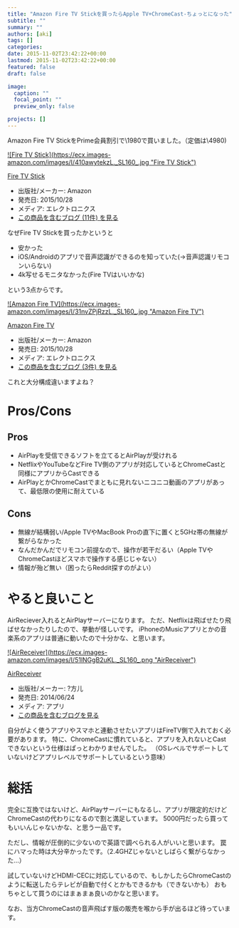 ```yaml
---
title: "Amazon Fire TV Stickを買ったらApple TV+ChromeCast-ちょっとになった"
subtitle: ""
summary: ""
authors: [aki]
tags: []
categories: 
date: 2015-11-02T23:42:22+00:00
lastmod: 2015-11-02T23:42:22+00:00
featured: false
draft: false

image:
  caption: ""
  focal_point: ""
  preview_only: false

projects: []
---
```

Amazon Fire TV StickをPrime会員割引で\1980で買いました。（定価は\4980)

[![Fire TV Stick](https://ecx.images-amazon.com/images/I/410awytekzL._SL160_.jpg &quot;Fire TV Stick&quot;)](http://www.amazon.co.jp/exec/obidos/ASIN/B00ZVNYLS8/chezou-22/)

[Fire TV Stick](http://www.amazon.co.jp/exec/obidos/ASIN/B00ZVNYLS8/chezou-22/)

- 出版社/メーカー: Amazon
- 発売日: 2015/10/28
- メディア: エレクトロニクス
- [この商品を含むブログ (11件) を見る](http://d.hatena.ne.jp/asin/B00ZVNYLS8/chezou-22)

なぜFire TV Stickを買ったかというと

- 安かった
- iOS/Androidのアプリで音声認識ができるのを知っていた(→音声認識リモコンいらない)
- 4k写せるモニタなかった(Fire TVはいいかな)

という3点からです。

[![Amazon Fire TV](https://ecx.images-amazon.com/images/I/31nvZPjRzzL._SL160_.jpg &quot;Amazon Fire TV&quot;)](http://www.amazon.co.jp/exec/obidos/ASIN/B00UH6MXT8/chezou-22/)

[Amazon Fire TV](http://www.amazon.co.jp/exec/obidos/ASIN/B00UH6MXT8/chezou-22/)

- 出版社/メーカー: Amazon
- 発売日: 2015/10/28
- メディア: エレクトロニクス
- [この商品を含むブログ (3件) を見る](http://d.hatena.ne.jp/asin/B00UH6MXT8/chezou-22)

これと大分構成違いますよね？

# Pros/Cons

## Pros

- AirPlayを受信できるソフトを立てるとAirPlayが受けれる
- NetflixやYouTubeなどFire TV側のアプリが対応しているとChromeCastと同様にアプリからCastできる
- AirPlayとかChromeCastでまともに見れないニコニコ動画のアプリがあって、最低限の使用に耐えている

## Cons

- 無線が結構弱い/Apple TVやMacBook Proの直下に置くと5GHz帯の無線が繋がらなかった
- なんだかんだでリモコン前提なので、操作が若干だるい（Apple TVやChromeCastほどスマホで操作する感じじゃない）
- 情報が殆ど無い（困ったらReddit探すのがよい）

# やると良いこと

AirReciever入れるとAirPlayサーバーになります。 ただ、Netflixは飛ばせたり飛ばせなかったりしたので、挙動が怪しいです。 iPhoneのMusicアプリとかの音楽系のアプリは普通に動いたので十分かな、と思います。

[![AirReceiver](https://ecx.images-amazon.com/images/I/51lNGgB2uKL._SL160_.png &quot;AirReceiver&quot;)](http://www.amazon.co.jp/exec/obidos/ASIN/B00L5HQRGS/chezou-22/)

[AirReceiver](http://www.amazon.co.jp/exec/obidos/ASIN/B00L5HQRGS/chezou-22/)

- 出版社/メーカー: ?方儿
- 発売日: 2014/06/24
- メディア: アプリ
- [この商品を含むブログを見る](http://d.hatena.ne.jp/asin/B00L5HQRGS/chezou-22)

自分がよく使うアプリやスマホと連動させたいアプリはFireTV側で入れておく必要があります。 特に、ChromeCastに慣れていると、アプリを入れないとCastできないという仕様はぱっとわかりませんでした。 （OSレベルでサポートしていないけどアプリレベルでサポートしているという意味）

# 総括

完全に互換ではないけど、AirPlayサーバーにもなるし、アプリが限定的だけどChromeCastの代わりになるので割と満足しています。 5000円だったら買ってもいいんじゃないかな、と思う一品です。

ただし、情報が圧倒的に少ないので英語で調べられる人がいいと思います。 罠にハマった時は大分辛かったです。（2.4GHZじゃないとしばらく繋がらなかった...）

試していないけどHDMI-CECに対応しているので、もしかしたらChromeCastのように転送したらテレビが自動で付くとかもできるかも（できないかも） おもちゃとして買うのにはまぁまぁ良いのかなと思います。

なお、当方ChromeCastの音声飛ばす版の販売を喉から手が出るほど待っています。


